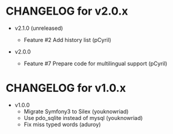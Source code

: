 CHANGELOG for v2.0.x
====================

* v2.1.0 (unreleased)

    * Feature #2 Add history list (pCyril)

* v2.0.0
    * Feature #7 Prepare code for multilingual support (pCyril)
    
    
CHANGELOG for v1.0.x
====================

* v1.0.0
    * Migrate Symfony3 to Silex (youknowriad)
    * Use pdo_sqlite instead of mysql (youknowriad)
    * Fix miss typed words (aduroy)
